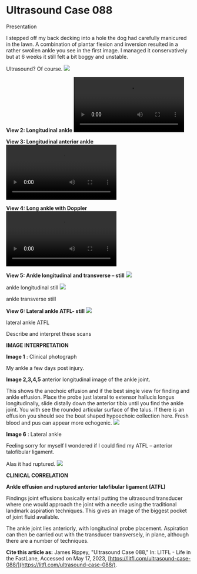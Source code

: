 # Ultrasound Case 088
Presentation


I stepped off my back decking into a hole the dog had carefully manicured in the lawn. A combination of plantar flexion and inversion resulted in a rather swollen ankle you see in the first image. I managed it conservatively but at 6 weeks it still felt a bit boggy and unstable. 


Ultrasound? Of course.
![](https://litfl.com/wp-content/uploads/2018/12/Ultrasound-Top-100-LITFL-088-00.jpg)

**View 2: Longitudinal ankle** 
![](https://litfl.com/wp-content/uploads/2018/12/Ultrasound-Top-100-LITFL-088-01-Longitudinal-ankle-effusion.mp4)

**View 3: Longitudinal anterior ankle** 
![](https://litfl.com/wp-content/uploads/2018/12/Ultrasound-Top-100-LITFL-088-02-Longitudinal-anterior-ankle.mp4)

**View 4: Long ankle with Doppler** 
![](https://litfl.com/wp-content/uploads/2018/12/Ultrasound-Top-100-LITFL-088-03-Long-ankle-with-Doppler.mp4)

**View 5: Ankle longitudinal and transverse – still** 
![](https://litfl.com/wp-content/uploads/2018/12/Ultrasound-Top-100-LITFL-088-04.jpg)

ankle longitudinal still
![](https://litfl.com/wp-content/uploads/2018/12/Ultrasound-Top-100-LITFL-088-05.jpg)

ankle transverse still

**View 6: Lateral ankle ATFL- still** 
![](https://litfl.com/wp-content/uploads/2018/12/Ultrasound-Top-100-LITFL-088-06.jpg)

lateral ankle ATFL


Describe and interpret these scans

**IMAGE INTERPRETATION** 



**Image 1** : Clinical photograph


My ankle a few days post injury. 



**Image 2,3,4,5**  anterior longitudinal image of the ankle joint. 


This shows the anechoic effusion and if the best single view for finding and ankle effusion. Place the probe just lateral to extensor hallucis longus longitudinally, slide distally down the anterior tibia until you find the ankle joint. You with see the rounded articular surface of the talus. If there is an effusion you should see the boat shaped hypoechoic collection here. Fresh blood and pus can appear more echogenic. 
![](https://litfl.com/wp-content/uploads/2018/12/Ultrasound-Top-100-LITFL-088-key-to-images-1_4.jpg)



**Image 6** : Lateral ankle


Feeling sorry for myself I wondered if I could find my ATFL – anterior talofibular ligament. 


Alas it had ruptured. 
![](https://litfl.com/wp-content/uploads/2018/12/Ultrasound-Top-100-LITFL-088-Key-to-image-6.jpg)


**CLINICAL CORRELATION** 



**Ankle effusion and ruptured anterior talofibular ligament (ATFL)** 


Findings joint effusions basically entail putting the ultrasound transducer where one would approach the joint with a needle using the traditional landmark aspiration techniques. This gives an image of the biggest pocket of joint fluid available. 


The ankle joint lies anteriorly, with longitudinal probe placement. Aspiration can then be carried out with the transducer transversely, in plane, although there are a number of techniques. 

**Cite this article as:**  James Rippey, "Ultrasound Case 088," In: LITFL - Life in the FastLane, Accessed on May 17, 2023, [https://litfl.com/ultrasound-case-088/](https://litfl.com/ultrasound-case-088/).


